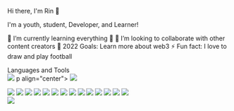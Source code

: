 Hi there, I'm Rin 👋


I'm a youth, student, Developer, and Learner!

🌱 I’m currently learning everything 🤣
👯 I’m looking to collaborate with other content creators
🥅 2022 Goals: Learn more about web3
⚡ Fun fact: I love to draw and play football

Languages and Tools
</br>
<img src=" ![Adobe Photoshop](https://img.shields.io/badge/adobe%20photoshop-%2331A8FF.svg?style=for-the-badge&logo=adobe%20photoshop&logoColor=white) ">
p align="center">
  <a href="https://skillicons.dev">
    <img src="https://skillicons.dev/icons?i=git,kubernetes,docker,c,vim" />
  </a>
</p>
<img src=" https://img.shields.io/badge/Figma-F24E1E?style=for-the-badge&logo=figma&logoColor=white ">
<img src=" https://img.shields.io/badge/Visual_Studio_Code-0078D4?style=for-the-badge&logo=visual%20studio%20code&logoColor=white ">
<img src=" https://img.shields.io/badge/GitHub-100000?style=for-the-badge&logo=github&logoColor=white ">
<img src=" https://img.shields.io/badge/HTML5-E34F26?style=for-the-badge&logo=html5&logoColor=white ">
<img src=" https://img.shields.io/badge/CSS3-1572B6?style=for-the-badge&logo=css3&logoColor=white ">
<img src=" https://img.shields.io/badge/Bootstrap-563D7C?style=for-the-badge&logo=bootstrap&logoColor=white ">
<img src=" https://img.shields.io/badge/JavaScript-323330?style=for-the-badge&logo=javascript&logoColor=F7DF1E ">
<img src=" https://img.shields.io/badge/jQuery-0769AD?style=for-the-badge&logo=jquery&logoColor=white ">
<img src=" https://img.shields.io/badge/React-20232A?style=for-the-badge&logo=react&logoColor=61DAFB ">
<img src=" https://img.shields.io/badge/Redux-593D88?style=for-the-badge&logo=redux&logoColor=white ">
<img src=" https://img.shields.io/badge/React_Native-20232A?style=for-the-badge&logo=react&logoColor=61DAFB " >
<img src=" https://img.shields.io/badge/PHP-777BB4?style=for-the-badge&logo=php&logoColor=white " >
<img src=" https://img.shields.io/badge/Laravel-FF2D20?style=for-the-badge&logo=laravel&logoColor=white " >
<img src=" https://img.shields.io/badge/Java-ED8B00?style=for-the-badge&logo=java&logoColor=white " >
</br>

<img src="https://github-readme-stats.vercel.app/api?username=rinnz7o7&&show_icons=true&title_color=ffffff&icon_color=bb2acf&text_color=daf7dc&bg_color=151515">
